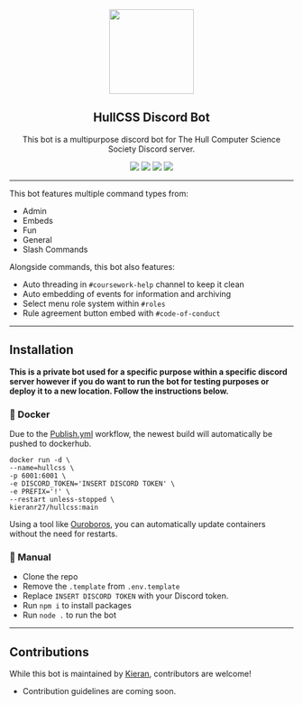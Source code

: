 <div align="center">

<img src="https://user-images.githubusercontent.com/32241933/176943810-d3016868-d91b-49cc-9461-ae01b7ffa44d.png" width="150" height="150">


## HullCSS Discord Bot

This bot is a multipurpose discord bot for The Hull Computer Science Society Discord server. 

<img src="https://img.shields.io/github/workflow/status/hullcss/hullcss-discord-bot/Publish%20Docker%20image?style=for-the-badge">
<img src="https://img.shields.io/badge/Discord.JS-13.10.2-blue?style=for-the-badge&logo=DISCORD" />
<img src="https://img.shields.io/badge/Node%20Version-16.16.0-brightgreen?style=for-the-badge&logo=Node.js">
<img src="https://img.shields.io/badge/License-MIT-brightgreen?style=for-the-badge">
</div align="center">

---

This bot features multiple command types from:
* Admin
* Embeds
* Fun
* General
* Slash Commands

Alongside commands, this bot also features:
* Auto threading in `#coursework-help` channel to keep it clean
* Auto embedding of events for information and archiving
* Select menu role system within `#roles`
* Rule agreement button embed with `#code-of-conduct`

---
## Installation 
**This is a private bot used for a specific purpose within a specific discord server however if you do want to run the bot for testing purposes or deploy it to a new location. Follow the instructions below.** 

### 🐋 Docker 
Due to the [Publish.yml](.github/workflows/publish.yml) workflow, the newest build will automatically be pushed to dockerhub.

```docker
docker run -d \
--name=hullcss \
-p 6001:6001 \
-e DISCORD_TOKEN='INSERT DISCORD TOKEN' \
-e PREFIX='!' \
--restart unless-stopped \
kieranr27/hullcss:main
```

Using a tool like [Ouroboros](https://github.com/pyouroboros/ouroboros), you can automatically update containers without the need for restarts.

### 👷 Manual
- Clone the repo 
- Remove the `.template` from `.env.template`
- Replace `INSERT DISCORD TOKEN` with your Discord token.
- Run `npm i` to install packages
- Run `node .` to run the bot

---
## Contributions
While this bot is maintained by [Kieran](https://github.com/KieranRobson), contributors are welcome! 
- Contribution guidelines are coming soon.